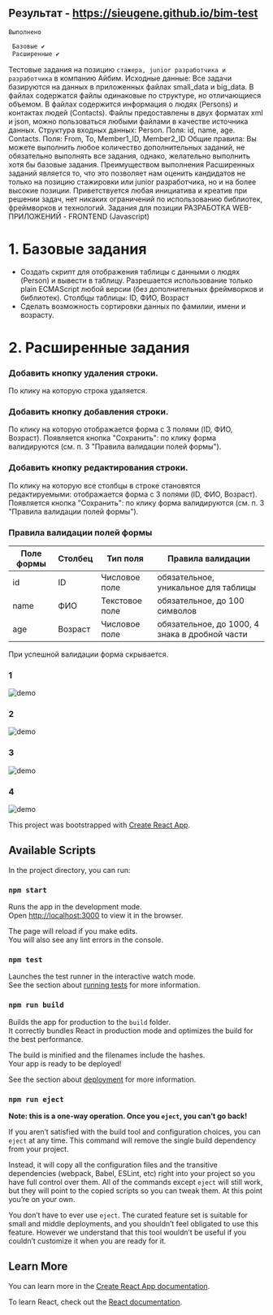 ## Результат - https://sieugene.github.io/bim-test
`Выполнено`
```sh
 Базовые ✔
 Расширенные ✔
```
Тестовые задания на позицию `стажера, junior разработчика и разработчика` в компанию Айбим.
Исходные данные:
Все задачи базируются на данных в приложенных файлах small_data и big_data.
В файлах содержатся файлы одинаковые по структуре, но отличающиеся объемом.
В файлах содержится информация о людях (Persons) и контактах людей (Contacts).
Файлы предоставлены в двух форматах xml и json, можно пользоваться любыми файлами в
качестве источника данных.
Структура входных данных:
Person. Поля: id, name, age.
Contacts. Поля: From, To, Member1_ID, Member2_ID
Общие правила:
Вы можете выполнить любое количество дополнительных заданий, не обязательно выполнять все
задания, однако, желательно выполнить хотя бы базовые задания.
Преимуществом выполнения Расширенных заданий является то, что это позволяет нам оценить
кандидатов не только на позицию стажировки или junior разработчика, но и на более высокие
позиции.
Приветствуется любая инициатива и креатив при решении задач, нет никаких ограничений по
использованию библиотек, фреймворков и технологий.
Задания для позиции
РАЗРАБОТКА WEB-ПРИЛОЖЕНИЙ - FRONTEND (Javascript)
# 1. Базовые задания
- Создать скрипт для отображения таблицы с данными о людях (Person) и вывести в
таблицу. Разрешается использование только plain ECMAScript любой версии (без
дополнительных фреймворков и библиотек).
Столбцы таблицы: ID, ФИО, Возраст
- Сделать возможность сортировки данных по фамилии, имени и возрасту.


# 2. Расширенные задания
### Добавить кнопку удаления строки.
По клику на которую строка удаляется.
### Добавить кнопку добавления строки.
По клику на которую отображается форма с 3
полями (ID, ФИО, Возраст). Появляется кнопка "Сохранить": по клику форма валидируются
(см. п. 3 "Правила валидации полей формы").
### Добавить кнопку редактирования строки.
По клику на которую все столбцы в строке
становятся редактируемыми: отображается форма с 3 полями (ID, ФИО, Возраст).
Появляется кнопка "Сохранить": по клику форма валидируются (см. п. 3 "Правила
валидации полей формы").

### Правила валидации полей формы

| Поле формы | Столбец | Тип поля | Правила валидации |
| ------ | ------ | ------ | ------ |
| id | ID | Числовое поле | обязательное, уникальное для таблицы |
| name | ФИО | Текстовое поле| обязательное, до 100 символов|
| age | Возраст | Числовое поле | обязательное, до 1000, 4 знака в дробной части |


При успешной валидации форма скрывается.
### 1
![demo](https://github.com/sieugene/bim-test/blob/master/src/assets/gh/1.png?raw=true)
### 2
![demo](https://github.com/sieugene/bim-test/blob/master/src/assets/gh/2.png?raw=true)
### 3
![demo](https://github.com/sieugene/bim-test/blob/master/src/assets/gh/3.png?raw=true)
### 4
![demo](https://github.com/sieugene/bim-test/blob/master/src/assets/gh/4.png?raw=true)

This project was bootstrapped with [Create React App](https://github.com/facebook/create-react-app).

## Available Scripts

In the project directory, you can run:

### `npm start`

Runs the app in the development mode.<br />
Open [http://localhost:3000](http://localhost:3000) to view it in the browser.

The page will reload if you make edits.<br />
You will also see any lint errors in the console.

### `npm test`

Launches the test runner in the interactive watch mode.<br />
See the section about [running tests](https://facebook.github.io/create-react-app/docs/running-tests) for more information.

### `npm run build`

Builds the app for production to the `build` folder.<br />
It correctly bundles React in production mode and optimizes the build for the best performance.

The build is minified and the filenames include the hashes.<br />
Your app is ready to be deployed!

See the section about [deployment](https://facebook.github.io/create-react-app/docs/deployment) for more information.

### `npm run eject`

**Note: this is a one-way operation. Once you `eject`, you can’t go back!**

If you aren’t satisfied with the build tool and configuration choices, you can `eject` at any time. This command will remove the single build dependency from your project.

Instead, it will copy all the configuration files and the transitive dependencies (webpack, Babel, ESLint, etc) right into your project so you have full control over them. All of the commands except `eject` will still work, but they will point to the copied scripts so you can tweak them. At this point you’re on your own.

You don’t have to ever use `eject`. The curated feature set is suitable for small and middle deployments, and you shouldn’t feel obligated to use this feature. However we understand that this tool wouldn’t be useful if you couldn’t customize it when you are ready for it.

## Learn More

You can learn more in the [Create React App documentation](https://facebook.github.io/create-react-app/docs/getting-started).

To learn React, check out the [React documentation](https://reactjs.org/).
